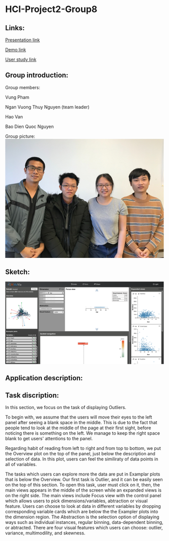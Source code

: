 # HCI-Project2-Group8

## Links:
[Presentation link](https://baodnguyen.github.io/HCI-Project2-Group8/)

[Demo link](https://idatavisualizationlab.github.io/HMaViz/)

[User study link](https://docs.google.com/forms/d/e/1FAIpQLScV7iSy7puAzX-WImOA07AYDxFC1SwZ-HQXcZDd3Tb2H6UMsA/viewform?usp=sf_link)

## Group introduction:
Group members:

Vung Pham

Ngan Vuong Thuy Nguyen (team leader)

Hao Van

Bao Dien Quoc Nguyen

Group picture:\
![member](./groupmember.jpg)

## Sketch:
![sketch](./Sketch_p2_group8.png)

## Application description:

## Task discription:
In this section, we focus on the task of displaying Outliers.

To begin with, we assume that the users will move their eyes to the left panel after seeing a blank space in the middle.
This is due to the fact that people tend to look at the middle of the page at their first sight, before noticing there is something on the left. We manage to keep the right space blank to get users' attentions to the panel.

Regarding habit of reading from left to right and from top to bottom, we put the Overview plot on the top of the panel, just below the description and selection of data. In this plot, users can feel the similiraty of data points in all of variables.

The tasks which users can explore more the data are put in Examplar plots that is below the Overview. Our first task is Outlier, and it can be easily seen on the top of this section. To open this task, user must click on it, then, the main views appears in the middle of the screen while an expanded views is on the right side. The main views include Focus view with the control panel which allows users to pick dimensions/variables, abtraction or visual feature. Users can choose to look at data in different variables by dropping corresponding variable cards which are below the the Exampler plots into the dimension region. The Abstraction is the selection option of displaying ways such as individual instances, regular binning, data-dependent binning, or abtracted. There are four visual features which users can choose: outlier, variance, multimodility, and skewness.


